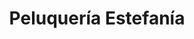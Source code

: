 ---
title: "Peluquería Estefanía"
url: /sant-joan-dalacant/peluqueria-estefania/
shop: peluquería
---